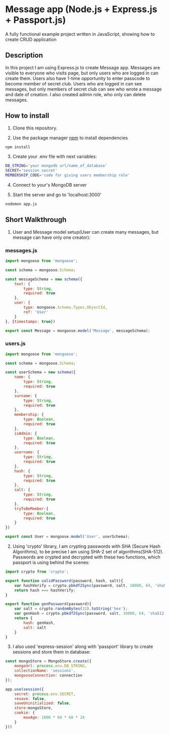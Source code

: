 # Message app (Node.js + Express.js + Passport.js)

A fully functional example project written in JavaScript, showing how to create CRUD application

## Description

In this project I am using Express.js to create Message app. Messages are visible to everyone who visits page, but only users who are logged in can create them. Users also have 1-time opportunity to enter passcode to become member of secret club. Users who are logged in can see messages, but only members of secret club can see who wrote a message and date of creation. I also created admin role, who only can delete messages.

## How to install

1. Clone this repository.

2. Use the package manager [npm](https://www.npmjs.com/) to install dependencies

```bash
npm install
```

3. Create your .env file with next variables:

```bash
DB_STRING='your mongodb url/name_of_database'
SECRET='session secret'
MEMBERSHIP_CODE='code for giving users membership role'
```

4. Connect to your's MongoDB server

5. Start the server and go to 'localhost:3000'

```bash
nodemon app.js
```

## Short Walkthrough

1. User and Message model setup(User can create many messages, but message can have only one creator):

### messages.js

```js
import mongoose from 'mongoose';

const schema = mongoose.Schema;

const messageSchema = new schema({
    text: {
        type: String,
        required: true
    },
    user: {
        type: mongoose.Schema.Types.ObjectId,
        ref: 'User'
    }
}, {timestamps: true})

export const Message = mongoose.model('Message', messageSchema);
```

### users.js

```js
import mongoose from 'mongoose';

const schema = mongoose.Schema;

const userSchema = new schema({
    name: {
        type: String,
        required: true
    },
    surname: {
        type: String,
        required: true
    },
    membership: {
        type: Boolean,
        required: true
    },
    isAdmin: {
        type: Boolean,
        required: true
    },
    username: {
        type: String,
        required: true
    },
    hash: {
        type: String,
        required: true
    },
    salt: {
        type: String,
        required: true
    },
    tryToBeMember:{
        type: Boolean,
        required: true
    }
})

export const User = mongoose.model('User', userSchema);
```

2. Using 'crypto' library, I am crypting passwords with SHA (Secure Hash Algorithms), to be precise I am using SHA-2 set of algorithms(SHA-512). Passwords are crypted and decrypted with these two functions, which passport is using behind the scenes:

```js
import crypto from 'crypto';

export function validPassword(password, hash, salt){
    var hashVerify = crypto.pbkdf2Sync(password, salt, 10000, 64, 'sha512').toString('hex');
    return hash === hashVerify;
}

export function genPassword(password){
    var salt = crypto.randomBytes(32).toString('hex');
    var genHash = crypto.pbkdf2Sync(password, salt, 10000, 64, 'sha512').toString('hex');
    return { 
        hash: genHash,
        salt: salt
    }
}
```

3. I also used 'express-session' along with 'passport' library to create sessions and store them in database:

```js
const mongoStore = MongoStore.create({
    mongoUrl: process.env.DB_STRING, 
    collectionName: 'sessions', 
    mongooseConnection: connection
});

app.use(session({
    secret: process.env.SECRET,
    resave: false,
    saveUninitialized: false, 
    store:mongoStore,    
    cookie: {
        maxAge: 1000 * 60 * 60 * 24
    }
}))
```



